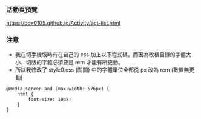 ### 活動頁預覽
https://box0105.github.io/Activity/act-list.html

### 注意
+ 我在切手機版時有在自己的 css 加上以下程式碼，而因為改根目錄的字體大小，切版的字體必須要是 rem 才能有所更動。
+ 所以我修改了 style0.css (關關) 中的字體單位全部從 px 改為 rem (數值無更動)

```
@media screen and (max-width: 576px) {
    html {
        font-size: 10px;
    }
}
```

